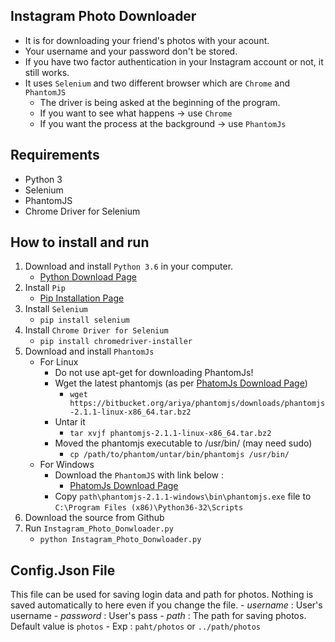 ## Instagram Photo Downloader

- It is for downloading your friend's photos with your acount.
- Your username and your password don't be stored.
- If you have two factor authentication in your Instagram account or not, it still works.
- It uses `Selenium` and two different browser which are `Chrome` and `PhantomJS`
    - The driver is being asked at the beginning of the program.
    - If you want to see what happens -> use `Chrome`
    - If you want the process at the background -> use `PhantomJs`

## Requirements

- Python 3
- Selenium
- PhantomJS
- Chrome Driver for Selenium

## How to install and run

1. Download and install `Python 3.6` in your computer.
	- [Python Download Page](https://www.python.org/downloads/ "Python Download Page")
2. Install `Pip`
	- [Pip Installation Page](https://pip.pypa.io/en/stable/installing/ "Pip Installation Page")
3. Install `Selenium`
	- `pip install selenium`
4. Install `Chrome Driver for Selenium`
	- `pip install chromedriver-installer`
5. Download and install `PhantomJs` 
    - For Linux
        - Do not use apt-get for downloading PhantomJs!
        - Wget the latest phantomjs (as per [PhatomJs Download Page](http://phantomjs.org/download.html "PhatomJs Download Page"))
            - `wget https://bitbucket.org/ariya/phantomjs/downloads/phantomjs-2.1.1-linux-x86_64.tar.bz2`
        - Untar it
            - `tar xvjf phantomjs-2.1.1-linux-x86_64.tar.bz2`
        - Moved the phantomjs executable to /usr/bin/ (may need sudo)
            - `cp /path/to/phantom/untar/bin/phantomjs /usr/bin/`
    - For Windows
        - Download the `PhantomJS` with link below :
            - [PhatomJs Download Page](http://phantomjs.org/download.html "PhatomJs Download Page")
        - Copy `path\phantomjs-2.1.1-windows\bin\phantomjs.exe` file to `C:\Program Files (x86)\Python36-32\Scripts` 
6. Download the source from Github
7. Run `Instagram_Photo_Donwloader.py`
	- `python Instagram_Photo_Donwloader.py`
    
## Config.Json File

This file can be used for saving login data and path for photos. Nothing is saved automatically to here even if you change the file.
    - *username* : User's username
    - *password* : User's pass
    - *path* : The path for saving photos. Default value is `photos`
        - Exp : `paht/photos` or `../path/photos`